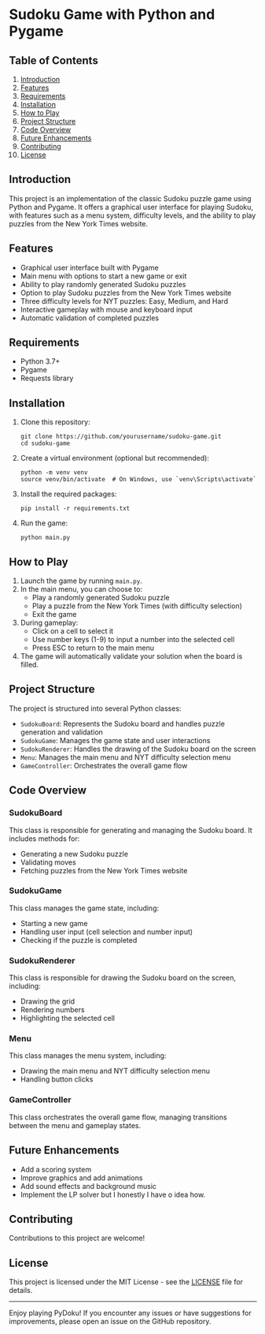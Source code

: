 # Sudoku Game with Python and Pygame

## Table of Contents
1. [Introduction](#introduction)
2. [Features](#features)
3. [Requirements](#requirements)
4. [Installation](#installation)
5. [How to Play](#how-to-play)
6. [Project Structure](#project-structure)
7. [Code Overview](#code-overview)
8. [Future Enhancements](#future-enhancements)
9. [Contributing](#contributing)
10. [License](#license)

## Introduction

This project is an implementation of the classic Sudoku puzzle game using Python and Pygame. It offers a graphical user interface for playing Sudoku, with features such as a menu system, difficulty levels, and the ability to play puzzles from the New York Times website.

## Features

- Graphical user interface built with Pygame
- Main menu with options to start a new game or exit
- Ability to play randomly generated Sudoku puzzles
- Option to play Sudoku puzzles from the New York Times website
- Three difficulty levels for NYT puzzles: Easy, Medium, and Hard
- Interactive gameplay with mouse and keyboard input
- Automatic validation of completed puzzles

## Requirements

- Python 3.7+
- Pygame
- Requests library

## Installation

1. Clone this repository:
   ```
   git clone https://github.com/yourusername/sudoku-game.git
   cd sudoku-game
   ```

2. Create a virtual environment (optional but recommended):
   ```
   python -m venv venv
   source venv/bin/activate  # On Windows, use `venv\Scripts\activate`
   ```

3. Install the required packages:
   ```
   pip install -r requirements.txt
   ```

4. Run the game:
   ```
   python main.py
   ```

## How to Play

1. Launch the game by running `main.py`.
2. In the main menu, you can choose to:
   - Play a randomly generated Sudoku puzzle
   - Play a puzzle from the New York Times (with difficulty selection)
   - Exit the game
3. During gameplay:
   - Click on a cell to select it
   - Use number keys (1-9) to input a number into the selected cell
   - Press ESC to return to the main menu
4. The game will automatically validate your solution when the board is filled.

## Project Structure

The project is structured into several Python classes:

- `SudokuBoard`: Represents the Sudoku board and handles puzzle generation and validation
- `SudokuGame`: Manages the game state and user interactions
- `SudokuRenderer`: Handles the drawing of the Sudoku board on the screen
- `Menu`: Manages the main menu and NYT difficulty selection menu
- `GameController`: Orchestrates the overall game flow

## Code Overview

### SudokuBoard

This class is responsible for generating and managing the Sudoku board. It includes methods for:
- Generating a new Sudoku puzzle
- Validating moves
- Fetching puzzles from the New York Times website

### SudokuGame

This class manages the game state, including:
- Starting a new game
- Handling user input (cell selection and number input)
- Checking if the puzzle is completed

### SudokuRenderer

This class is responsible for drawing the Sudoku board on the screen, including:
- Drawing the grid
- Rendering numbers
- Highlighting the selected cell

### Menu

This class manages the menu system, including:
- Drawing the main menu and NYT difficulty selection menu
- Handling button clicks

### GameController

This class orchestrates the overall game flow, managing transitions between the menu and gameplay states.

## Future Enhancements

- Add a scoring system
- Improve graphics and add animations
- Add sound effects and background music
- Implement the LP solver but I honestly I have o idea how.

## Contributing

Contributions to this project are welcome!

## License

This project is licensed under the MIT License - see the [LICENSE](LICENSE) file for details.

---

Enjoy playing PyDoku! If you encounter any issues or have suggestions for improvements, please open an issue on the GitHub repository.
